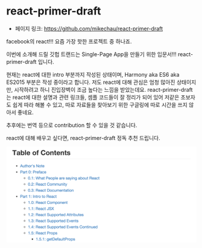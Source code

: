 react-primer-draft
==================================================
- 페이지 링크: https://github.com/mikechau/react-primer-draft

facebook의 react!!! 요즘 가장 핫한 프로젝트 중 하나죠. 

이번에 소개해 드릴 깃헙 트랜드는 Single-Page App을 만들기 위한 입문서!!!
react-primer-draft 입니다.

현재는 react에 대한 intro 부분까지 작성된 상태이며, Harmony aka ES6 aka ES2015 부분은 작성 중이라고 합니다. 저도 react에 대해 관심은 엄청 많아진 상태이지만, 시작하려고 하니 진입장벽이 조금 높다는 느낌을 받았는데요. 
react-primer-draft는 react에 대한 설명과 관련 링크들, 셈플 코드들이 잘 정리가 되어 있어 저같은 초보자도 쉽게 따라 해볼 수 있고, 따로 자료들을 찾아보기 위한 구글링에 따로 시간을 쓰지 않아서 좋네요.

추후에는 번역 등으로 contribution 할 수 있을 것 같습니다. 

react에 대해 배우고 싶다면, react-primer-draft 정독 추천 드립니다.

![이미지](../img/009-02.png)
